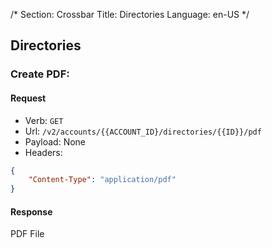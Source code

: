 /*
Section: Crossbar
Title: Directories
Language: en-US
*/

## Directories

### Create PDF:

#### Request

- Verb: `GET`
- Url: `/v2/accounts/{{ACCOUNT_ID}/directories/{{ID}}/pdf`
- Payload: None
- Headers:

```json
{
    "Content-Type": "application/pdf"
}
```

#### Response

PDF File

